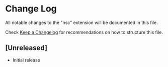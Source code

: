 # Change Log

All notable changes to the "nsc" extension will be documented in this file.

Check [Keep a Changelog](http://keepachangelog.com/) for recommendations on how to structure this file.

## [Unreleased]

- Initial release